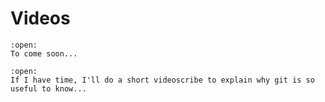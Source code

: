# Videos

```{dropdown} <h4 class="dropdown-margin"><label><input type="checkbox" id="week02_video1" class="box"> **Excel: Advanced functionalities**</input></label></h4> 
:open:
To come soon...
```
```{dropdown} <h4 class="dropdown-margin"><label><input type="checkbox" id="week02_video2" class="box"> **Concept behind Git**</input></label></h4> 
:open:
If I have time, I'll do a short videoscribe to explain why git is so useful to know...

```

